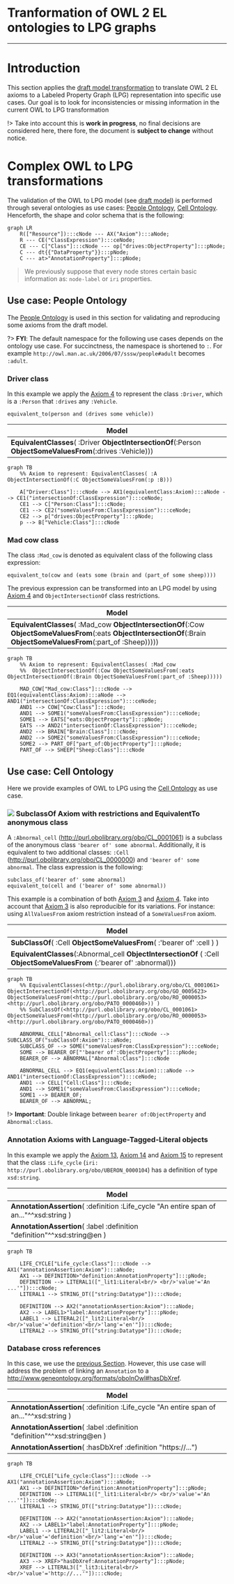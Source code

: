 # Tranformation of OWL 2 EL ontologies to LPG graphs

---

# Introduction

This section applies the [draft model transformation][ref_draft_model] to translate OWL 2 EL axioms to a Labeled Property Graph (LPG) representation into specific use cases.
Our goal is to look for inconsistencies or missing information in the current OWL to LPG transformation

!> Take into account this is **work in progress**, no final decisions are considered here, there fore, the document is **subject to change** without notice.

# Complex OWL to LPG transformations

The validation of the OWL to LPG model (see [draft model][ref_draft_model]) is performed through several ontologies as use cases: [People Ontology][ref_people_ontology], [Cell Ontology][ref_cell_ontology]. Henceforth, the shape and color schema that is the following:


```mermaid
graph LR
    R(["Resource"]):::cNode --- AX("Axiom"):::aNode;
    R --- CE("ClassExpression"):::ceNode;
    CE --- C["Class"]:::cNode --- op["drives:ObjectProperty"]:::pNode;
    C --- dt{{"DataProperty"}}:::pNode;
    C --- at>"AnnotationProperty"]:::pNode;

```

> We previously suppose that every node stores certain basic information as: `node-label` or `iri` properties.

## Use case: People Ontology

The [People Ontology][ref_people_ontology] is used in this section for validating and reproducing some axioms from the draft model.

?> **FYI**: The default namespace for the following use cases depends on the ontology use case. For succinctness, the namespace is shortened to `:`. For example `http://owl.man.ac.uk/2006/07/sssw/people#adult` becomes `:adult`.

### Driver class

In this example we apply the [Axiom 4](https://protege.stanford.edu/owl-to-lpg/#equivalent-intersection-axioms) to represent the class `:Driver`, which is a `:Person` that `:drives` any `:Vehicle`.

```Class expression
equivalent_to(person and (drives some vehicle))
```

|**Model** |
|-------------|
|**EquivalentClasses**( :Driver **ObjectIntersectionOf**(:Person **ObjectSomeValuesFrom**(:drives :Vehicle)))| 

```mermaid
graph TB
	%% Axiom to represent: EquivalentClasses( :A ObjectIntersectionOf(:C ObjectSomeValuesFrom(:p :B)))

    A["Driver:Class"]:::cNode --> AX1(equivalentClass:Axiom):::aNode --> CE1("intersectionOf:ClassExpression"):::ceNode;
    CE1 --> C["Person:Class"]:::cNode;
    CE1 --> CE2("someValuesFrom:ClassExpression"):::ceNode;
    CE2 --> p["drives:ObjectProperty"]:::pNode;
    p --> B["Vehicle:Class"]:::cNode
```

### Mad cow class

The class `:Mad_cow` is denoted as equivalent class of the  following class expression:

```Class expression
equivalent_to(cow and (eats some (brain and (part_of some sheep))))
```
The previous expression can be transformed into an LPG model by using [Axiom 4](https://protege.stanford.edu/owl-to-lpg/#equivalent-intersection-axioms) and `ObjectIntersectionOf` class restrictions.

|**Model** |
|-------------|
|**EquivalentClasses**( :Mad_cow **ObjectIntersectionOf**(:Cow **ObjectSomeValuesFrom**(:eats **ObjectIntersectionOf**(:Brain **ObjectSomeValuesFrom**(:part_of :Sheep)))))| 

```mermaid
graph TB
	%% Axiom to represent: EquivalentClasses( :Mad_cow 
	%%	ObjectIntersectionOf(:Cow ObjectSomeValuesFrom(:eats ObjectIntersectionOf(:Brain ObjectSomeValuesFrom(:part_of :Sheep)))))

    MAD_COW["Mad_cow:Class"]:::cNode --> EQ1(equivalentClass:Axiom):::aNode --> AND1("intersectionOf:ClassExpression"):::ceNode;
    AND1 --> COW["Cow:Class"]:::cNode;
    AND1 --> SOME1("someValuesFrom:ClassExpression"):::ceNode;
    SOME1 --> EATS["eats:ObjectProperty"]:::pNode;
    EATS --> AND2("intersectionOf:ClassExpression"):::ceNode;
    AND2 --> BRAIN["Brain:Class"]:::cNode;
    AND2 --> SOME2("someValuesFrom:ClassExpression"):::ceNode;
    SOME2 --> PART_OF["part_of:ObjectProperty"]:::pNode;
    PART_OF --> SHEEP["Sheep:Class"]:::cNode
```

<!-- EquivalentClasses(<http://owl.man.ac.uk/2006/07/sssw/people#vegetarian> ObjectIntersectionOf(<http://owl.man.ac.uk/2006/07/sssw/people#animal> ObjectAllValuesFrom(<http://owl.man.ac.uk/2006/07/sssw/people#eats> ObjectComplementOf(<http://owl.man.ac.uk/2006/07/sssw/people#animal>)) ObjectAllValuesFrom(<http://owl.man.ac.uk/2006/07/sssw/people#eats> ObjectComplementOf(ObjectSomeValuesFrom(<http://owl.man.ac.uk/2006/07/sssw/people#part_of> <http://owl.man.ac.uk/2006/07/sssw/people#animal>)))) ) -->

## Use case: Cell Ontology

Here we provide examples of OWL to LPG using the [Cell Ontology][ref_cell_ontology] as use case.

### <img src="https://icongram.jgog.in/material/alert-octagram.svg?color=fff176&amp;size=16"> SubclassOf Axiom with restrictions and EquivalentTo anonymous class 

A `:Abnormal_cell` (http://purl.obolibrary.org/obo/CL_0001061) is a subclass of the anonymous class `'bearer of' some abnormal`. Additionally, it is equivalent to two additional classes: `:Cell` (http://purl.obolibrary.org/obo/CL_0000000) and `'bearer of' some abnormal`. The class expression is the following:

```Class expression
subclass_of('bearer of' some abnormal)
equivalent_to(cell and ('bearer of' some abnormal))
```
This example is a combination of both [Axiom 3](https://protege.stanford.edu/owl-to-lpg/#subclassof-somevaluesfrom-axioms) and [Axiom 4](https://protege.stanford.edu/owl-to-lpg/#equivalent-intersection-axioms). Take into account that [Axiom 3](https://protege.stanford.edu/owl-to-lpg/#subclassof-somevaluesfrom-axioms) is also reproducible for its variations. For instance: using `AllValuesFrom` axiom restriction instead of a `SomeValuesFrom` axiom.

|**Model** |
|-------------|
|**SubClassOf**( :Cell **ObjectSomeValuesFrom**( :'bearer of' :cell ) )|
|**EquivalentClasses**(:Abnormal_cell **ObjectIntersectionOf** ( :Cell **ObjectSomeValuesFrom** (:'bearer of' :abnormal)))|


```mermaid
graph TB
	%% EquivalentClasses(<http://purl.obolibrary.org/obo/CL_0001061> ObjectIntersectionOf(<http://purl.obolibrary.org/obo/GO_0005623> ObjectSomeValuesFrom(<http://purl.obolibrary.org/obo/RO_0000053> <http://purl.obolibrary.org/obo/PATO_0000460>)) )
	%% SubClassOf(<http://purl.obolibrary.org/obo/CL_0001061> ObjectSomeValuesFrom(<http://purl.obolibrary.org/obo/RO_0000053> <http://purl.obolibrary.org/obo/PATO_0000460>))

    ABNORMAL_CELL["Abnormal_cell:Class"]:::cNode --> SUBCLASS_OF("subClassOf:Axiom"):::aNode;
    SUBCLASS_OF --> SOME("someValuesFrom:ClassExpression"):::ceNode;
    SOME --> BEARER_OF["'bearer of':ObjectProperty"]:::pNode;
    BEARER_OF --> ABNORMAL["Abnormal:Class"]:::cNode

    ABNORMAL_CELL --> EQ1(equivalentClass:Axiom):::aNode --> AND1("intersectionOf:ClassExpression"):::ceNode;
    AND1 --> CELL["Cell:Class"]:::cNode;
    AND1 --> SOME1("someValuesFrom:ClassExpression"):::ceNode;
    SOME1 --> BEARER_OF;
    BEARER_OF --> ABNORMAL;
```

!> **Important**:  Double linkage between `bearer of:ObjectProperty` and `Abnormal:class`.

### Annotation Axioms with Language-Tagged-Literal objects

In this example we apply the [Axiom 13](https://protege.stanford.edu/owl-to-lpg/#annotation-assertion-object-axioms), [Axiom 14](https://protege.stanford.edu/owl-to-lpg/#annotation-assertion-literal-axioms) and [Axiom 15](https://protege.stanford.edu/owl-to-lpg/#axiom-annotation-axioms) to represent that the class `:Life_cycle` (`iri: http://purl.obolibrary.org/obo/UBERON_0000104`) has a definition of type `xsd:string`.


|**Model** |
|-------------|
|**AnnotationAssertion**( :definition :Life_cycle "An entire span of an..."^^xsd:string )|
|**AnnotationAssertion**( :label :definition "definition"^^xsd:string@en )|

```mermaid
graph TB

	LIFE_CYCLE["Life_cycle:Class"]:::cNode --> AX1("annotationAssertion:Axiom"):::aNode;
	AX1 --> DEFINITION>"definition:AnnotationProperty"]:::pNode;
	DEFINITION --> LITERAL1(["_lit1:Literal<br/> <br/>'value'='An ...'"]):::cNode;
	LITERAL1 --> STRING_DT(["string:Datatype"]):::cNode;

	DEFINITION --> AX2("annotationAssertion:Axiom"):::aNode;
	AX2 --> LABEL1>"label:AnnotationProperty"]:::pNode;
	LABEL1 --> LITERAL2(["_lit2:Literal<br/> <br/>'value'='definition'<br/>'lang'='en'"]):::cNode;
	LITERAL2 --> STRING_DT(["string:Datatype"]):::cNode;
```

### Database cross references

In this case, we use the [previous Section](#annotation-axioms-with-language-tagged-literal-objects). However, this use case will address the problem of linking an `Annotation` to a http://www.geneontology.org/formats/oboInOwl#hasDbXref.

|**Model** |
|-------------|
|**AnnotationAssertion**( :definition :Life_cycle "An entire span of an..."^^xsd:string )|
|**AnnotationAssertion**( :label :definition "definition"^^xsd:string@en )|
|**AnnotationAssertion**( :hasDbXref :definition "https://...")|

```mermaid
graph TB

	LIFE_CYCLE["Life_cycle:Class"]:::cNode --> AX1("annotationAssertion:Axiom"):::aNode;
	AX1 --> DEFINITION>"definition:AnnotationProperty"]:::pNode;
	DEFINITION --> LITERAL1(["_lit1:Literal<br/> <br/>'value'='An ...'"]):::cNode;
	LITERAL1 --> STRING_DT(["string:Datatype"]):::cNode;

	DEFINITION --> AX2("annotationAssertion:Axiom"):::aNode;
	AX2 --> LABEL1>"label:AnnotationProperty"]:::pNode;
	LABEL1 --> LITERAL2(["_lit2:Literal<br/> <br/>'value'='definition'<br/>'lang'='en'"]):::cNode;
	LITERAL2 --> STRING_DT(["string:Datatype"]):::cNode;

	DEFINITION --> AX3("annotationAssertion:Axiom"):::aNode;
	AX3 --> XREF>"hasDbXref:AnnotationProperty"]:::pNode;
	XREF --> LITERAL3(["_lit3:Literal<br/> <br/>'value'='http://...'"]):::cNode;
```

<!-- Reusable references -->

[ref_draft_model]: https://protege.stanford.edu/owl-to-lpg/#transformation
[ref_people_ontology]: http://owl.man.ac.uk/2006/07/sssw/people.owl
[ref_cell_ontology]: https://bioportal.bioontology.org/ontologies/CL
